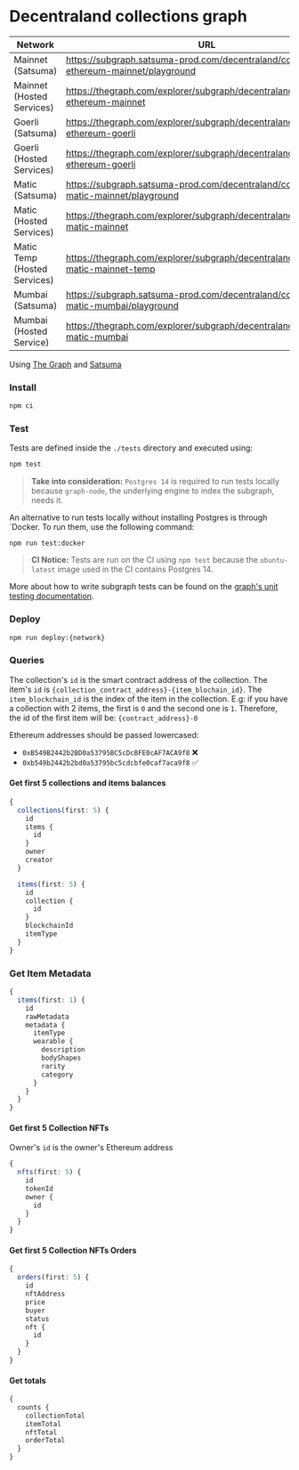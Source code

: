 # Decentraland collections graph

|Network|URL|Current|Previous|
|-|-|-|-|
|Mainnet (Satsuma)|https://subgraph.satsuma-prod.com/decentraland/collections-ethereum-mainnet/playground|QmXAJWxr83ff8yqZkK8NrWUxETRHyXbq69sy2bmQznT136|-|
|Mainnet (Hosted Services)|https://thegraph.com/explorer/subgraph/decentraland/collections-ethereum-mainnet|QmXAJWxr83ff8yqZkK8NrWUxETRHyXbq69sy2bmQznT136|QmWrLR11uq12yDD7qUFzeyYEFXxQiU2UcKFYZLrccCYkwk|
|Goerli (Satsuma)|https://thegraph.com/explorer/subgraph/decentraland/collections-ethereum-goerli|QmRbsXQDYGF4MEFsbjfbKegGyo36VXKAwcwHEiqLvwzsdS|-|
|Goerli (Hosted Services)|https://thegraph.com/explorer/subgraph/decentraland/collections-ethereum-goerli|QmRbsXQDYGF4MEFsbjfbKegGyo36VXKAwcwHEiqLvwzsdS|QmXbmCWShvjizcePNj2BqxqsWxdb4sxK83RvDeF1gFcFDG|
|Matic (Satsuma)|https://subgraph.satsuma-prod.com/decentraland/collections-matic-mainnet/playground|QmUCo2VWg5Cj8C46nS1LNVemLbiXPcf2ad75d3dMrhdpJv|Qmc1XwMPmbVNCqvbTkTNWxGogcZLxQ72WwTsgHVbRTJ7XD|
|Matic (Hosted Services)|https://thegraph.com/explorer/subgraph/decentraland/collections-matic-mainnet|QmUCo2VWg5Cj8C46nS1LNVemLbiXPcf2ad75d3dMrhdpJv|Qmc1XwMPmbVNCqvbTkTNWxGogcZLxQ72WwTsgHVbRTJ7XD|
|Matic Temp (Hosted Services)|https://thegraph.com/explorer/subgraph/decentraland/collections-matic-mainnet-temp|QmUCo2VWg5Cj8C46nS1LNVemLbiXPcf2ad75d3dMrhdpJv|QmNrxac6yGrZWKwYLNSFagwRcGEmHUeurwfVyfYppzAs6x|
|Mumbai (Satsuma)|https://subgraph.satsuma-prod.com/decentraland/collections-matic-mumbai/playground|QmQRwsc2CCebd4KVHNVeTcLZacqc3PGU5gt6yEo1n19x7L|-|
|Mumbai (Hosted Service)|https://thegraph.com/explorer/subgraph/decentraland/collections-matic-mumbai|QmQRwsc2CCebd4KVHNVeTcLZacqc3PGU5gt6yEo1n19x7L|QmfZsAg5pbMBpwY1WuDR7QPfUZ3oNEkNagVXcQ42nKX1C5|

Using [The Graph](https://thegraph.com) and [Satsuma](https://www.satsuma.xyz/)

### Install

```bash
npm ci
```

### Test

Tests are defined inside the `./tests` directory and executed using:

```bash
npm test
```

> **Take into consideration:**
>`Postgres 14` is required to run tests locally because `graph-node`, the underlying engine to index the subgraph, needs it.

An alternative to run tests locally without installing Postgres is through `Docker. To run them, use the following command:

```
npm run test:docker
```

> **CI Notice:**
> Tests are run on the CI using `npm test` because the `ubuntu-latest` image used in the CI contains Postgres 14.

More about how to write subgraph tests can be found on the [graph's unit testing documentation](https://thegraph.com/docs/en/developing/unit-testing-framework/).

### Deploy

```bash
npm run deploy:{network}
```

### Queries

The collection's `id` is the smart contract address of the collection.
The item's `id` is `{collection_contract_address}-{item_blochain_id}`. The `item_blockchain_id` is the index of the item in the collection. E.g: if you have a collection with 2 items, the first is `0` and the second one is `1`. Therefore, the id of the first item will be: `{contract_address}-0`

Ethereum addresses should be passed lowercased:

- `0xB549B2442b2BD0a53795BC5cDcBFE0cAF7ACA9f8` ❌
- `0xb549b2442b2bd0a53795bc5cdcbfe0caf7aca9f8` ✅

#### Get first 5 collections and items balances

```typescript
{
  collections(first: 5) {
    id
    items {
      id
    }
    owner
    creator
  }

  items(first: 5) {
    id
    collection {
      id
    }
    blockchainId
    itemType
  }
}
```

### Get Item Metadata

```typescript
{
  items(first: 1) {
    id
    rawMetadata
    metadata {
      itemType
      wearable {
        description
        bodyShapes
        rarity
        category
      }
    }
  }
}
```

#### Get first 5 Collection NFTs

Owner's `id` is the owner's Ethereum address

```typescript
{
  nfts(first: 5) {
    id
    tokenId
    owner {
      id
    }
  }
}
```

#### Get first 5 Collection NFTs Orders

```typescript
{
  orders(first: 5) {
    id
    nftAddress
    price
    buyer
    status
    nft {
      id
    }
  }
}
```

#### Get totals

```typescript
{
  counts {
    collectionTotal
    itemTotal
    nftTotal
    orderTotal
  }
}
```
